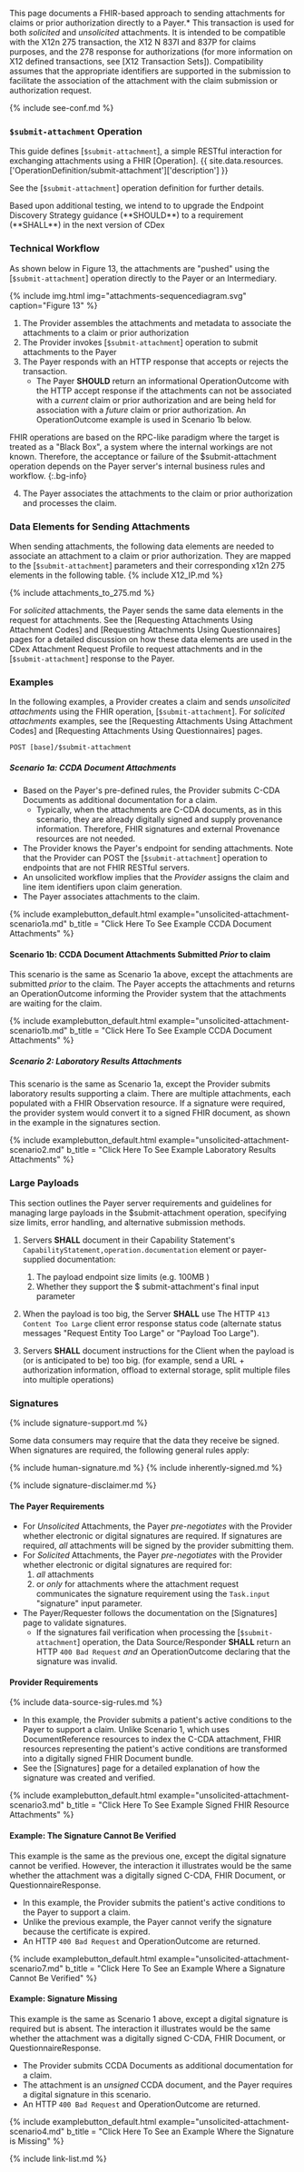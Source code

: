 

This page documents a FHIR-based approach to sending attachments for claims or prior authorization directly to a Payer.\* This transaction is used for both *solicited* and *unsolicited* attachments. It is intended to be compatible with the X12n 275 transaction, the X12 N 837I and 837P for claims purposes, and the 278 response for authorizations (for more information on X12 defined transactions, see [X12 Transaction Sets]). Compatibility assumes that the appropriate identifiers are supported in the submission to facilitate the association of the attachment with the claim submission or authorization request. 

{% include see-conf.md %}

### `$submit-attachment` Operation

This guide defines [`$submit-attachment`], a simple RESTful interaction for exchanging attachments using a FHIR [Operation]. {{ site.data.resources.['OperationDefinition/submit-attachment']['description'] }}

See the [`$submit-attachment`] operation definition for further details.

<div class="stu-note " markdown="1">
Based upon additional testing, we intend to to upgrade the Endpoint Discovery Strategy guidance (**SHOULD**) to  a requirement (**SHALL**) in the next version of CDex
</div><!-- stu-note -->

### Technical Workflow

As shown below in Figure 13, the attachments are "pushed" using the [`$submit-attachment`] operation directly to the Payer or an Intermediary.


{% include img.html img="attachments-sequencediagram.svg" caption="Figure 13" %}


1. The Provider assembles the attachments and metadata to associate the attachments to a claim or prior authorization
2. The Provider invokes [`$submit-attachment`] operation to submit attachments to the Payer
3. The Payer responds with an HTTP response that accepts or rejects the transaction.
   - The Payer **SHOULD** return an informational OperationOutcome with the HTTP accept response if the attachments can not be associated with a *current* claim or prior authorization and are being held for association with a *future* claim or prior authorization. An OperationOutcome example is used in Scenario 1b below.
<div class="bg-success" markdown="1">

  FHIR operations are based on the RPC-like paradigm where the target is treated as a "Black Box", a system where the internal workings are not known. Therefore, the acceptance or failure of the $submit-attachment operation depends on the Payer server's internal business rules and workflow.
  {:.bg-info}
  
</div><!-- new-content -->

4. The Payer associates the attachments to the claim or prior authorization and processes the claim.


### Data Elements for Sending Attachments

When sending attachments, the following data elements are needed to associate an attachment to a claim or prior authorization. They are mapped to the [`$submit-attachment`] parameters and their corresponding x12n 275 elements in the following table. {% include X12_IP.md %}  

{% include attachments_to_275.md %}

For *solicited* attachments, the Payer sends the same data elements in the request for attachments. See the [Requesting Attachments Using Attachment Codes] and [Requesting Attachments Using Questionnaires] pages for a detailed discussion on how these data elements are used in the CDex Attachment Request Profile to request attachments and in the [`$submit-attachment`] response to the Payer.

### Examples

In the following examples, a Provider creates a claim and sends *unsolicited attachments* using the FHIR operation, [`$submit-attachment`]. For *solicited attachments* examples, see the [Requesting Attachments Using Attachment Codes] and [Requesting Attachments Using Questionnaires] pages.

`POST [base]/$submit-attachment`

##### Scenario 1a: CCDA Document Attachments

- Based on the Payer's pre-defined rules, the Provider submits C-CDA Documents as additional documentation for a claim.
  - Typically, when the attachments are C-CDA documents, as in this scenario, they are already digitally signed and supply provenance information. Therefore, FHIR signatures and external Provenance resources are not needed.
- The Provider knows the Payer's endpoint for sending attachments. Note that the Provider can POST the [`$submit-attachment`] operation to endpoints that are not FHIR RESTful servers.
- An unsolicited workflow implies that the *Provider* assigns the claim and line item identifiers upon claim generation.
- The Payer associates attachments to the claim.

{% include examplebutton_default.html example="unsolicited-attachment-scenario1a.md" b_title = "Click Here To See Example CCDA Document Attachments" %}

#### Scenario 1b: CCDA Document Attachments Submitted *Prior* to claim

This scenario is the same as Scenario 1a above, except the attachments are submitted *prior* to the claim. The Payer accepts the attachments and returns an OperationOutcome informing the Provider system that the attachments are waiting for the claim.

{% include examplebutton_default.html example="unsolicited-attachment-scenario1b.md" b_title = "Click Here To See Example CCDA Document Attachments" %}

##### Scenario 2: Laboratory Results Attachments

 This scenario is the same as Scenario 1a, except the Provider submits laboratory results supporting a claim. There are multiple attachments, each populated with a FHIR Observation resource. If a signature were required, the provider system would convert it to a signed FHIR document, as shown in the example in the signatures section.

{% include examplebutton_default.html example="unsolicited-attachment-scenario2.md" b_title = "Click Here To See Example Laboratory Results Attachments" %}

<div class="bg-success" markdown="1">

### Large Payloads

This section outlines the Payer server requirements and guidelines for managing large payloads in the $submit-attachment operation, specifying size limits, error handling, and alternative submission methods.

1. Servers **SHALL** document in their Capability Statement's `CapabilityStatement,operation.documentation` element or payer-supplied documentation:
   1. The payload endpoint size limits (e.g. 100MB )
   2. Whether they support the $ submit-attachment's final input parameter

1. When the payload is too big, the Server **SHALL** use The HTTP `413 Content Too Large` client error response status code (alternate status messages "Request Entity Too Large" or "Payload Too Large").

1. Servers **SHALL** document instructions for the Client when the payload is  (or is anticipated to be) too big. (for example, send a URL + authorization information, offload to external storage, split multiple files into multiple operations)
</div><!-- new-content -->

### Signatures

{% include signature-support.md %}

Some data consumers may require that the data they receive be signed. When signatures are required, the following general rules apply:

{% include human-signature.md %}
{% include inherently-signed.md %}

{% include signature-disclaimer.md %}

#### The Payer Requirements

- For *Unsolicited* Attachments, the Payer *pre-negotiates* with the Provider whether electronic or digital signatures are required. If signatures are required, *all* attachments will be signed by the provider submitting them.
- For *Solicited* Attachments, the Payer *pre-negotiates* with the Provider whether electronic or digital signatures are required for:
  1. *all* attachments
  2. or *only* for attachments where the attachment request communicates the signature requirement using the `Task.input` "signature" input parameter.
- The Payer/Requester follows the documentation on the [Signatures] page to validate signatures.
  - If the signatures fail verification when processing the [`$submit-attachment`] operation, the Data Source/Responder **SHALL** return an HTTP `400 Bad Request` *and* an OperationOutcome declaring that the signature was invalid.

#### Provider Requirements

{% include data-source-sig-rules.md %}

- In this example, the Provider submits a patient's active conditions to the Payer to support a claim.
Unlike Scenario 1, which uses DocumentReference resources to index the C-CDA attachment, FHIR resources representing the patient's active conditions are transformed into a digitally signed FHIR Document bundle.
- See the [Signatures] page for a detailed explanation of how the signature was created and verified.

{% include examplebutton_default.html example="unsolicited-attachment-scenario3.md" b_title = "Click Here To See Example Signed FHIR Resource Attachments" %}

#### Example: The Signature Cannot Be Verified

This example is the same as the previous one, except the digital signature cannot be verified.  However, the interaction it illustrates would be the same whether the attachment was a digitally signed C-CDA, FHIR Document, or QuestionnaireResponse.

- In this example, the Provider submits the patient's active conditions to the Payer to support a claim.
- Unlike the previous example, the Payer cannot verify the signature because the certificate is expired.
- An HTTP `400 Bad Request` and OperationOutcome are returned.

{% include examplebutton_default.html example="unsolicited-attachment-scenario7.md" b_title = "Click Here To See an Example Where a Signature Cannot Be Verified" %}

#### Example: Signature Missing

This example is the same as Scenario 1 above, except a digital signature is required but is absent.  The interaction it illustrates would be the same whether the attachment was a digitally signed C-CDA, FHIR Document, or QuestionnaireResponse.

- The Provider submits CCDA Documents as additional documentation for a claim.
- The attachment is an *unsigned* CCDA document, and the Payer requires a digital signature in this scenario.
- An HTTP `400 Bad Request` and OperationOutcome are returned.

{% include examplebutton_default.html example="unsolicited-attachment-scenario4.md" b_title = "Click Here To See an Example Where the Signature is Missing" %}

{% include link-list.md %}
